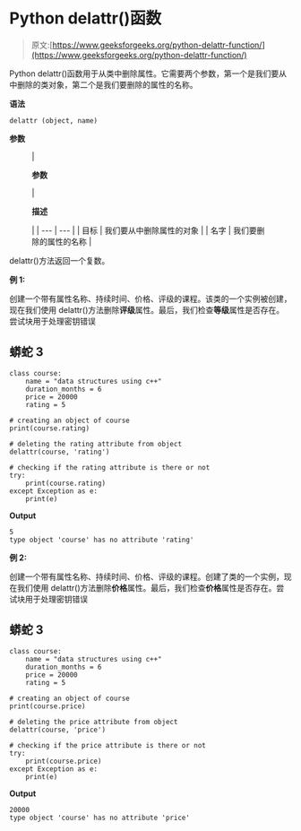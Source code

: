 # Python delattr()函数

> 原文:[https://www.geeksforgeeks.org/python-delattr-function/](https://www.geeksforgeeks.org/python-delattr-function/)

Python delattr()函数用于从类中删除属性。它需要两个参数，第一个是我们要从中删除的类对象，第二个是我们要删除的属性的名称。

**语法**

```
delattr (object, name)  
```

**参数**

<figure class="table">

| 

**参数**

 | 

**描述**

 |
| --- | --- |
| 目标 | 我们要从中删除属性的对象 |
| 名字 | 我们要删除的属性的名称 |

</figure>

delattr()方法返回一个复数。

**例 1:**

创建一个带有属性名称、持续时间、价格、评级的课程。该类的一个实例被创建，现在我们使用 delattr()方法删除**评级**属性。最后，我们检查**等级**属性是否存在。尝试块用于处理密钥错误

## 蟒蛇 3

```
class course:
    name = "data structures using c++"
    duration_months = 6
    price = 20000
    rating = 5

# creating an object of course
print(course.rating)

# deleting the rating attribute from object
delattr(course, 'rating')

# checking if the rating attribute is there or not
try:
    print(course.rating)
except Exception as e:
    print(e)
```

**Output**

```
5
type object 'course' has no attribute 'rating'
```

**例 2:**

创建一个带有属性名称、持续时间、价格、评级的课程。创建了类的一个实例，现在我们使用 delattr()方法删除**价格**属性。最后，我们检查**价格**属性是否存在。尝试块用于处理密钥错误

## 蟒蛇 3

```
class course:
    name = "data structures using c++"
    duration_months = 6
    price = 20000
    rating = 5

# creating an object of course
print(course.price)

# deleting the price attribute from object
delattr(course, 'price')

# checking if the price attribute is there or not
try:
    print(course.price)
except Exception as e:
    print(e)
```

**Output**

```
20000
type object 'course' has no attribute 'price'
```